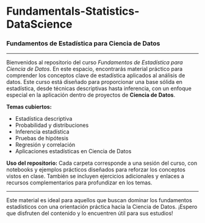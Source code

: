 # Fundamentals-Statistics-DataScience  
### Fundamentos de Estadística para Ciencia de Datos

---

Bienvenidos al repositorio del curso *Fundamentos de Estadística para Ciencia de Datos*. En este espacio, encontrarás material práctico para comprender los conceptos clave de estadística aplicados al análisis de datos. Este curso está diseñado para proporcionar una base sólida en estadística, desde técnicas descriptivas hasta inferencia, con un enfoque especial en la aplicación dentro de proyectos de **Ciencia de Datos**.

**Temas cubiertos:**
- Estadística descriptiva
- Probabilidad y distribuciones
- Inferencia estadística
- Pruebas de hipótesis
- Regresión y correlación
- Aplicaciones estadísticas en Ciencia de Datos

**Uso del repositorio:**
Cada carpeta corresponde a una sesión del curso, con notebooks y ejemplos prácticos diseñados para reforzar los conceptos vistos en clase. También se incluyen ejercicios adicionales y enlaces a recursos complementarios para profundizar en los temas.

---

Este material es ideal para aquellos que buscan dominar los fundamentos estadísticos con una orientación práctica hacia la Ciencia de Datos. ¡Espero que disfruten del contenido y lo encuentren útil para sus estudios!

